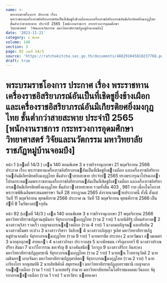 ```yaml
---
name: >-
  พระบรมราชโองการ ประกาศ เรื่อง
  พระราชทานเครื่องราชอิสริยาภรณ์อันเป็นที่เชิดชูยิ่งช้างเผือกและเครื่องราชอิสริยาภรณ์อันมีเกียรติยศยิ่งมงกุฎไทย
  ชั้นต่ำกว่าสายสะพาย ประจำปี 2565 [พนักงานราชการ กระทรวงการอุดมศึกษา 
  วิทยาศาสตร์  วิจัยและนวัตกรรม มหาวิทยาลัยราชภัฏหมู่บ้านจอมบึง]
date: '2023-11-21'
category: ข พิเศษ
volume: 140
section: 3
page: 92 เล่มที่ 14/3
source: 'https://ratchakitcha.soc.go.th/documents/488291045818237768.pdf'
draft: true
---
```


# พระบรมราชโองการ ประกาศ เรื่อง พระราชทานเครื่องราชอิสริยาภรณ์อันเป็นที่เชิดชูยิ่งช้างเผือกและเครื่องราชอิสริยาภรณ์อันมีเกียรติยศยิ่งมงกุฎไทย ชั้นต่ำกว่าสายสะพาย ประจำปี 2565 [พนักงานราชการ กระทรวงการอุดมศึกษา  วิทยาศาสตร์  วิจัยและนวัตกรรม มหาวิทยาลัยราชภัฏหมู่บ้านจอมบึง]

หน้า 1 (เลมที่ 14/3 ) เลม 140 ตอนพิเศษ 3 ข ราชกิจจานุเบกษา 21 พฤศจิกายน 2566 ประกาศ เรื่อง พระราชทานเครื่องราชอิสริยาภรณอันเป็นที่เชิดชูยิ่งชางเผือก และเครื่องราชอิสริยาภรณอันมีเกียรติยศยิ่งมงกุฎไทย ชั้นต่ํากวาสายสะพาย ประจําป 2565 ทรงพระกรุณาโปรดเกลาโปรดกระหมอมพระราชทานเครื่องราชอิสริยาภรณอันเป็นที่เชิดชูยิ่งชางเผือก และเครื่องราชอิสริยาภรณอันมีเกียรติยศยิ่งมงกุฎไทย ชั้นต่ํากวาสายสะพาย รวมทั้งสิ้น 403 , 981 ราย เนื่องในโอกาสพระราชพิธีเฉลิมพระชนมพรรษา วันที่ 28 กรกฎาคม 2565 ดังรายนามทายประกาศนี้ ทั้งนี้ ตั้งแต่วันที่ 11 พฤศจิกายน พุทธศักราช 2566 ประกาศ ณ วันที่ 13 พฤศจิกายน พุทธศักราช 2566 เป็นปที่ 8 ในรัชกาลปจจุบัน

หน้า 92 (เลมที่ 14/3 ) เลม 140 ตอนพิเศษ 3 ข ราชกิจจานุเบกษา 21 พฤศจิกายน 2566 มหาวิทยาลัยราชภัฏสวนสุนันทา จัตุรถาภรณมงกุฎไทย (รวม 2 ราย) 1 นายนิติรัฐ เอี่ยมสําอางค 2 นางสาวนริสา รวดเร็ว เบญจมาภรณชางเผือก (รวม 4 ราย) 1 นางกมลกัญจน แตงทับทิม 2 นางสาวชไมพร ยะปวง 3 นางสาววริศรา วัดสิงห 4 นางสาวอภิญญา จูเลิศ มหาวิทยาลัยราชภัฏหมู่บ้านจอมบึง จัตุรถาภรณมงกุฎไทย (รวม 9 ราย) 1 นายครรชิต สระทอง 2 นายวัฒนา อวมเนตร 3 นายศุภฤกษ สายแกว 4 นางสาวถิรดา ประจวบสุข 5 นางนัทธมน เจริญลาภทวี 6 นางสาวปราณปรียา สิมมา 7 นางวิไลวรรณ ขอเจริญ 8 นางศันสนีย วิภากูล 9 นางสาวสิริกร อินทะคง มหาวิทยาลัยราชภัฏอุดรธานี จัตุรถาภรณมงกุฎไทย (รวม 2 ราย) 1 นายตน ไวทยานุวัตติ 2 นายเมธินทร ผาบจันดา มหาวิทยาลัยราชภัฏอุตรดิตถ จัตุรถาภรณมงกุฎไทย (รวม 2 ราย) 1 นายเกรียงไกร หาญสมบัติ 2 นายสิทธิศักดิ์ สมุทรหลา มหาวิทยาลัยราชภัฏอุบลราชธานี เบญจมาภรณชางเผือก (รวม 1 ราย) 1 นายสหรัฐ อํานวย มหาวิทยาลัยเทคโนโลยีราชมงคลตะวันออก จัตุรถาภรณชางเผือก (รวม 1 ราย) 1 นายวัชระ นอยคงคา
